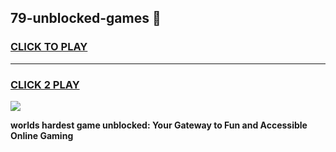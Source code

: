 
## 79-unblocked-games 👋
<h3>
<a href="https://premium.freeplayer.one?title=79-unblocked-games&ref=14F">CLICK TO PLAY</a></h3>
<hr>

<h3>
<a href="https://premium.freeplayer.one?title=79-unblocked-games&ref=14F">CLICK 2 PLAY</a>
  
</h3>

<a href="https://premium.freeplayer.one?title=79-unblocked-games&ref=12F/"><img src="https://clearcache.store/games.png"></a>


**worlds hardest game unblocked: Your Gateway to Fun and Accessible Online Gaming**
